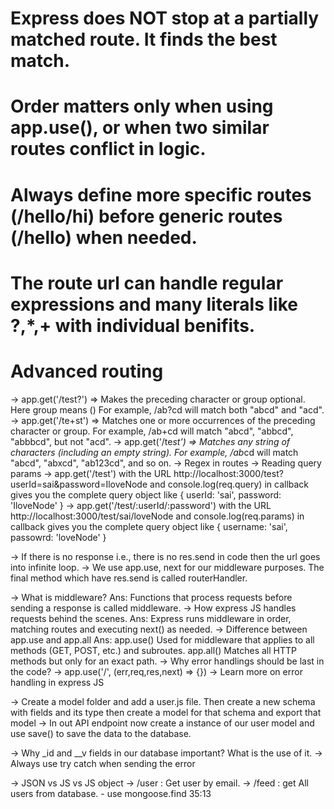 # Express does NOT stop at a partially matched route. It finds the best match.

# Order matters only when using app.use(), or when two similar routes conflict in logic.

# Always define more specific routes (/hello/hi) before generic routes (/hello) when needed.

# The route url can handle regular expressions and many literals like ?,\*,+ with individual benifits.

# Advanced routing

-> app.get('/test?') => Makes the preceding character or group optional. Here group means ()
For example, /ab?cd will match both "abcd" and "acd".
-> app.get('/te+st') => Matches one or more occurrences of the preceding character or group.
For example, /ab+cd will match "abcd", "abbcd", "abbbcd", but not "acd".
-> app.get('/te*st') => Matches any string of characters (including an empty string).
For example, /ab*cd will match "abcd", "abxcd", "ab123cd", and so on.
-> Regex in routes
-> Reading query params
-> app.get('/test') with the URL http://localhost:3000/test?userId=sai&password=IloveNode and console.log(req.query) in callback gives you the complete query object like { userId: 'sai', password: 'IloveNode' }
-> app.get('/test/:userId/:password') with the URL http://localhost:3000/test/sai/loveNode and console.log(req.params) in callback gives you the complete query object like { username: 'sai', passowrd: 'loveNode' }

-> If there is no response i.e., there is no res.send in code then the url goes into infinite loop.
-> We use app.use, next for our middleware purposes. The final method which have res.send is called routerHandler.

-> What is middleware?
Ans: Functions that process requests before sending a response is called middleware.
-> How express JS handles requests behind the scenes.
Ans: Express runs middleware in order, matching routes and executing next() as needed.
-> Difference between app.use and app.all
Ans: app.use() Used for middleware that applies to all methods (GET, POST, etc.) and subroutes.
app.all() Matches all HTTP methods but only for an exact path.
-> Why error handlings should be last in the code?
-> app.use('/', (err,req,res,next) => {})
-> Learn more on error handling in express JS

-> Create a model folder and add a user.js file. Then create a new schema with fields and its type then create a model for that schema and export that model
-> In out API endpoint now create a instance of our user model and use save() to save the data to the database.

-> Why \_id and \_\_v fields in our database important? What is the use of it.
-> Always use try catch when sending the error

-> JSON vs JS vs JS object
-> /user : Get user by email.
-> /feed : get All users from database. - use mongoose.find
35:13
